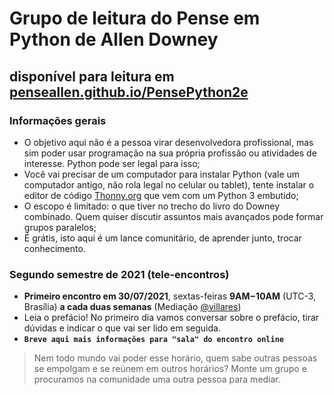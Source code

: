 # Grupo de leitura do Pense em Python de Allen Downey 
## disponível para leitura em [penseallen.github.io/PensePython2e](https://penseallen.github.io/PensePython2e/)

### Informações gerais
- O objetivo aqui não é a pessoa virar desenvolvedora profissional, mas sim poder usar programação na sua própria profissão ou atividades de interesse. Python pode ser legal para isso;
- Você vai precisar de um computador para instalar Python (vale um computador antigo, não rola legal no celular ou tablet), tente instalar o editor de código [Thonny.org](https://thonny.org) que vem com um Python 3 embutido;
- O escopo é limitado: o que tiver no trecho do livro do Downey combinado. Quem quiser discutir assuntos mais avançados pode formar grupos paralelos;
- É grátis, isto aqui é um lance comunitário, de aprender junto, trocar conhecimento.

### Segundo semestre de 2021 (tele-encontros)
- **Primeiro encontro em 30/07/2021**, sextas-feiras **9AM−10AM** (UTC-3, Brasília) **a cada duas semanas** (Mediação [@villares](http://github.com/villares))
- Leia o prefácio! No primeiro dia vamos conversar sobre o prefácio, tirar dúvidas e indicar o que vai ser lido em seguida. 
- **`Breve aqui mais informações para "sala" do encontro online`**

> Nem todo mundo vai poder esse horário, quem sabe outras pessoas se empolgam e se reúnem em outros horários?
> Monte um grupo e procuramos na comunidade uma outra pessoa para mediar.
